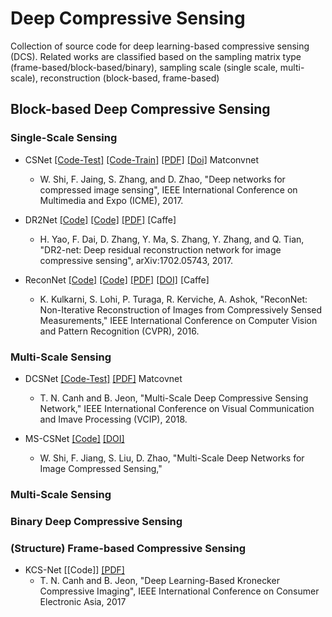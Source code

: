 # Deep Compressive Sensing
Collection of source code for deep learning-based compressive sensing (DCS). Related works are classified based on the sampling matrix type (frame-based/block-based/binary), sampling scale (single scale, multi-scale), reconstruction (block-based, frame-based)

## Block-based Deep Compressive Sensing
### Single-Scale Sensing

* CSNet [[Code-Test]](https://github.com/wzhshi/CSNet) [[Code-Train]](https://github.com/AtenaKid/CSNet) [[PDF]](https://arxiv.org/abs/1707.07119) [[Doi]](https://doi.org/10.1109/ICME.2017.8019428) Matconvnet
  * W. Shi, F. Jaing, S. Zhang, and D. Zhao, "Deep networks for compressed image sensing", IEEE International Conference on Multimedia and Expo (ICME), 2017.   
  
* DR2Net [[Code]](https://github.com/coldrainyht/caffe_dr2) [[Code]](https://github.com/AtenaKid/Caffe-DCS) [[PDF]](https://arxiv.org/abs/1702.05743) [Caffe]
  * H. Yao, F. Dai, D. Zhang, Y. Ma, S. Zhang, Y. Zhang, and Q. Tian, "DR2-net: Deep residual reconstruction network for image compressive sensing", arXiv:1702.05743, 2017. 

* ReconNet [[Code]](https://github.com/KuldeepKulkarni/ReconNet) [[Code]](https://github.com/AtenaKid/Caffe-DCS) [[PDF]](https://www.cv-foundation.org/openaccess/content_cvpr_2016/papers/Kulkarni_ReconNet_Non-Iterative_Reconstruction_CVPR_2016_paper.pdf) [[DOI]](https://doi.org/10.1109/CVPR.2016.55) [Caffe]
  * K. Kulkarni, S. Lohi, P. Turaga, R. Kerviche, A. Ashok, "ReconNet: Non-Iterative Reconstruction of Images from Compressively Sensed
Measurements," IEEE International Conference on Computer Vision and Pattern Recognition (CVPR), 2016. 

### Multi-Scale Sensing
* DCSNet [[Code-Test]](https://github.com/AtenaKid/MS-DCSNet-Release) [[PDF]](https://arxiv.org/abs/1809.05717) Matcovnet
  * T. N. Canh and B. Jeon, "Multi-Scale Deep Compressive Sensing Network," IEEE International Conference on Visual Communication and Imave Processing (VCIP), 2018.
  
* MS-CSNet [[Code]](https://github.com/wzhshi/MS-CSNet) [[DOI]](https://doi.org/10.1109/ICIP.2018.8451352)
  * W. Shi, F. Jiang, S. Liu, D. Zhao, "Multi-Scale Deep Networks for Image Compressed Sensing," 



### Multi-Scale Sensing

### Binary Deep Compressive Sensing 

### (Structure) Frame-based Compressive Sensing
* KCS-Net [[Code]] [[PDF]](https://www.researchgate.net/publication/324969818_Deep_Learning-Based_Kronecker_Compressive_Imaging)
  * T. N. Canh and B. Jeon, "Deep Learning-Based Kronecker Compressive Imaging", IEEE International Conference on Consumer Electronic Asia, 2017


